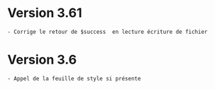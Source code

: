 # Version 3.61
    - Corrige le retour de $success  en lecture écriture de fichier
# Version 3.6
    - Appel de la feuille de style si présente